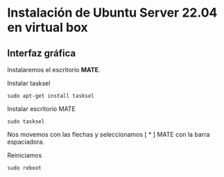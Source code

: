# Instalación de Ubuntu Server 22.04 en virtual box
## Interfaz gráfica

Instalaremos el escritorio **MATE**.

Instalar tasksel

    sudo apt-get install tasksel
  
Instalar escritorio MATE

    sudo tasksel


Nos movemos con las flechas y seleccionamos  [ * ] MATE con la barra espaciadora.




Reiniciamos

    sudo reboot


  
  
